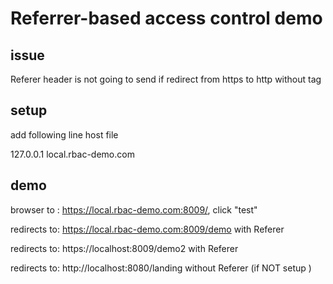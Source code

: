 # Referrer-based access control demo

## issue
Referer header is not going to send if redirect from https to http without tag <meta name="referrer">

## setup 
add following line host file

127.0.0.1 local.rbac-demo.com

 
## demo
browser to : https://local.rbac-demo.com:8009/, click "test"


redirects to:   https://local.rbac-demo.com:8009/demo with Referer

redirects to:   https://localhost:8009/demo2  with Referer

redirects to:   http://localhost:8080/landing   without Referer (if NOT setup <meta name="referrer">)







